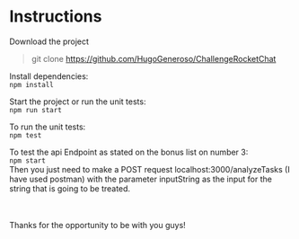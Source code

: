
# Instructions
Download the project
> git clone https://github.com/HugoGeneroso/ChallengeRocketChat

Install dependencies:<br />
`npm install`<br />

Start the project or run the unit tests:<br />
`npm run start`<br /> 

To run the unit tests:<br />
` npm test `<br />

To test the api Endpoint as stated on the bonus list on number 3:<br/>
` npm start `<br />
Then you just need to make a POST request localhost:3000/analyzeTasks (I have used postman) with the parameter inputString as the input for the string that is going to be treated.

<br /> <br />
Thanks for the opportunity to be with you guys!
